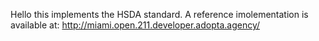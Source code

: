 Hello this implements the HSDA standard.   A reference imolementation is available at:
http://miami.open.211.developer.adopta.agency/
